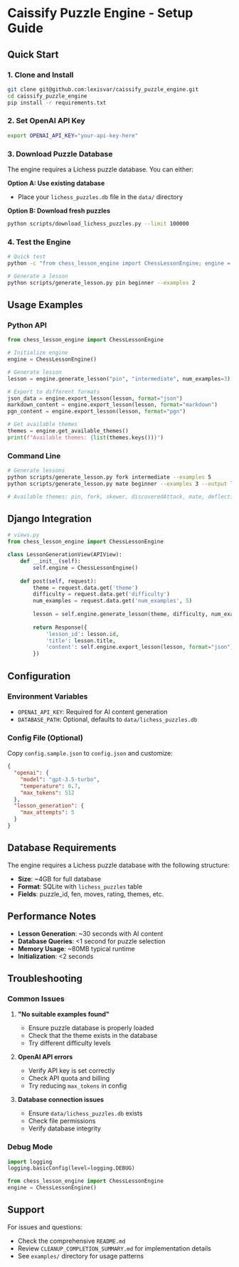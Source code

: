 # Caissify Puzzle Engine - Setup Guide

## Quick Start

### 1. Clone and Install
```bash
git clone git@github.com:lexisvar/caissify_puzzle_engine.git
cd caissify_puzzle_engine
pip install -r requirements.txt
```

### 2. Set OpenAI API Key
```bash
export OPENAI_API_KEY="your-api-key-here"
```

### 3. Download Puzzle Database
The engine requires a Lichess puzzle database. You can either:

**Option A: Use existing database**
- Place your `lichess_puzzles.db` file in the `data/` directory

**Option B: Download fresh puzzles**
```bash
python scripts/download_lichess_puzzles.py --limit 100000
```

### 4. Test the Engine
```bash
# Quick test
python -c "from chess_lesson_engine import ChessLessonEngine; engine = ChessLessonEngine(); print('✅ Engine ready!')"

# Generate a lesson
python scripts/generate_lesson.py pin beginner --examples 2
```

## Usage Examples

### Python API
```python
from chess_lesson_engine import ChessLessonEngine

# Initialize engine
engine = ChessLessonEngine()

# Generate lesson
lesson = engine.generate_lesson("pin", "intermediate", num_examples=3)

# Export to different formats
json_data = engine.export_lesson(lesson, format="json")
markdown_content = engine.export_lesson(lesson, format="markdown")
pgn_content = engine.export_lesson(lesson, format="pgn")

# Get available themes
themes = engine.get_available_themes()
print(f"Available themes: {list(themes.keys())}")
```

### Command Line
```bash
# Generate lessons
python scripts/generate_lesson.py fork intermediate --examples 5
python scripts/generate_lesson.py mate beginner --examples 3 --output lesson.md

# Available themes: pin, fork, skewer, discoveredAttack, mate, deflection, decoy, attraction, sacrifice, tactics
```

## Django Integration

```python
# views.py
from chess_lesson_engine import ChessLessonEngine

class LessonGenerationView(APIView):
    def __init__(self):
        self.engine = ChessLessonEngine()
    
    def post(self, request):
        theme = request.data.get('theme')
        difficulty = request.data.get('difficulty')
        num_examples = request.data.get('num_examples', 5)
        
        lesson = self.engine.generate_lesson(theme, difficulty, num_examples)
        
        return Response({
            'lesson_id': lesson.id,
            'title': lesson.title,
            'content': self.engine.export_lesson(lesson, format="json")
        })
```

## Configuration

### Environment Variables
- `OPENAI_API_KEY`: Required for AI content generation
- `DATABASE_PATH`: Optional, defaults to `data/lichess_puzzles.db`

### Config File (Optional)
Copy `config.sample.json` to `config.json` and customize:
```json
{
  "openai": {
    "model": "gpt-3.5-turbo",
    "temperature": 0.7,
    "max_tokens": 512
  },
  "lesson_generation": {
    "max_attempts": 5
  }
}
```

## Database Requirements

The engine requires a Lichess puzzle database with the following structure:
- **Size**: ~4GB for full database
- **Format**: SQLite with `lichess_puzzles` table
- **Fields**: puzzle_id, fen, moves, rating, themes, etc.

## Performance Notes

- **Lesson Generation**: ~30 seconds with AI content
- **Database Queries**: <1 second for puzzle selection
- **Memory Usage**: ~80MB typical runtime
- **Initialization**: <2 seconds

## Troubleshooting

### Common Issues

1. **"No suitable examples found"**
   - Ensure puzzle database is properly loaded
   - Check that the theme exists in the database
   - Try different difficulty levels

2. **OpenAI API errors**
   - Verify API key is set correctly
   - Check API quota and billing
   - Try reducing `max_tokens` in config

3. **Database connection issues**
   - Ensure `data/lichess_puzzles.db` exists
   - Check file permissions
   - Verify database integrity

### Debug Mode
```python
import logging
logging.basicConfig(level=logging.DEBUG)

from chess_lesson_engine import ChessLessonEngine
engine = ChessLessonEngine()
```

## Support

For issues and questions:
- Check the comprehensive `README.md`
- Review `CLEANUP_COMPLETION_SUMMARY.md` for implementation details
- See `examples/` directory for usage patterns